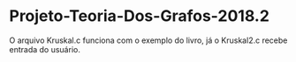 # Projeto-Teoria-Dos-Grafos-2018.2
O arquivo Kruskal.c funciona com o exemplo do livro, já o Kruskal2.c recebe entrada do usuário.

